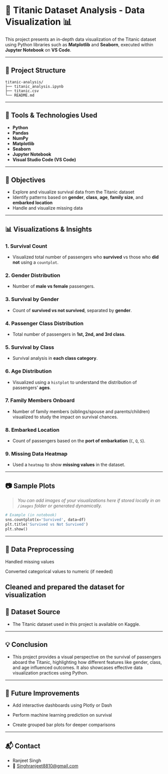# 🚢 Titanic Dataset Analysis - Data Visualization 📊

This project presents an in-depth data visualization of the Titanic dataset using Python libraries such as **Matplotlib** and **Seaborn**, executed within **Jupyter Notebook** on **VS Code**.

---

## 📁 Project Structure
```
titanic-analysis/
├── titanic_analysis.ipynb
├── titanic.csv
└── README.md
```

---

## 🧰 Tools & Technologies Used

- **Python**
- **Pandas**
- **NumPy**
- **Matplotlib**
- **Seaborn**
- **Jupyter Notebook**
- **Visual Studio Code (VS Code)**

---

## 📌 Objectives

- Explore and visualize survival data from the Titanic dataset
- Identify patterns based on **gender**, **class**, **age**, **family size**, and **embarked location**
- Handle and visualize missing data

---

## 📊 Visualizations & Insights

### 1. **Survival Count**
- Visualized total number of passengers who **survived** vs those who **did not** using a `countplot`.

### 2. **Gender Distribution**
- Number of **male vs female** passengers.

### 3. **Survival by Gender**
- Count of **survived vs not survived**, separated by **gender**.

### 4. **Passenger Class Distribution**
- Total number of passengers in **1st, 2nd, and 3rd class**.

### 5. **Survival by Class**
- Survival analysis in **each class category**.

### 6. **Age Distribution**
- Visualized using a `histplot` to understand the distribution of passengers’ **ages**.

### 7. **Family Members Onboard**
- Number of family members (siblings/spouse and parents/children) visualized to study the impact on survival chances.

### 8. **Embarked Location**
- Count of passengers based on the **port of embarkation** (`C`, `Q`, `S`).

### 9. **Missing Data Heatmap**
- Used a `heatmap` to show **missing values** in the dataset.

---

## 📷 Sample Plots

> *You can add images of your visualizations here if stored locally in an `/images` folder or generated dynamically.*

```python
# Example (in notebook)
sns.countplot(x='Survived', data=df)
plt.title('Survived vs Not Survived')
plt.show()
```
---
## 🧼 Data Preprocessing
Handled missing values

Converted categorical values to numeric (if needed)

Cleaned and prepared the dataset for visualization
---
## 📁 Dataset Source
- The Titanic dataset used in this project is available on Kaggle.
---

## 💡 Conclusion
- This project provides a visual perspective on the survival of passengers aboard the Titanic, highlighting how different features like gender, class, and age influenced outcomes. It also showcases effective data visualization practices using Python.
---

## 🚀 Future Improvements
- Add interactive dashboards using Plotly or Dash

- Perform machine learning prediction on survival

- Create grouped bar plots for deeper comparisons

---

## 📬 Contact
- Ranjeet Singh
- 📧 Singhranjeet8810@gmail.com
